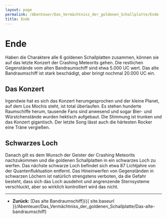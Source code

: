 ```yaml
---
layout: page
permalink: /Abenteuer/Das_Vermächtniss_der_goldenen_Schallplatte/Ende
title: Ende
---
```


# Ende

Haben die Charaktere alle 6 goldenen Schallplatten zusammen, können sie auf das letzte Konzert der Crashing Meteorits gehen. Die restlichen Gegenstände vom alten Bandraumschiff sind etwa 5.000 UC wert. Das alte Bandraumschiff ist stark beschädigt, aber bringt nochmal 20.000 UC ein.

## Das Konzert

Irgendwie hat es sich das Konzert herumgesprochen und der kleine Planet, auf dem Los Mochis steht, ist total überlaufen. Es stehen hunderte Raumschiffe herum, tausende Fans sind anwesend und sogar Bier- und Würstchenstände wurden hektisch aufgebaut. Die Stimmung ist trunken und das Konzert gigantisch. Der letzte Song lässt auch die härtesten Rocker eine Träne vergießen.

## Schwarzes Loch

Danach gilt es dem Wunsch der Geister der Crashing Meteorits nachzukommen und die goldenen Schallplatten in ein schwarzes Loch zu werfen. Das nächste schwarze Loch befindet sich etwa 87 Lichtjahre von der Quantenfluktuation entfernt. Das Hineinwerfen von Gegenständen in schwarzen Löchern ist natürlich strengstens verboten, da die Gefahr besteht, dass sich das Loch ausdehnt und angrenzende Sternsysteme verschluckt, aber so wirklich kontrolliert wird das nicht.

***

- **Zurück:** [Das alte Bandraumschiff]({{ site.baseurl }}/Abenteuer/Das_Vermächtniss_der_goldenen_Schallplatte/Das-alte-bandraumschiff)
